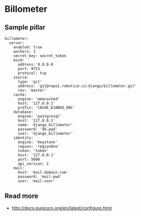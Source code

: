 
# Billometer

## Sample pillar

    billometer:
      server:
        enabled: true
        workers: 3
        secret_key: secret_token
        bind:
          address: 0.0.0.0
          port: 9753
          protocol: tcp
        source:
          type: 'git'
          address: 'git@repo1.robotice.cz:django/billometer.git'
          rev: 'master'
        cache:
          engine: 'memcached'
          host: '127.0.0.1'
          prefix: 'CACHE_DJANGO_ENC'
        database:
          engine: 'postgresql'
          host: '127.0.0.1'
          name: 'django_billometer'
          password: 'db-pwd'
          user: 'django_billometer'
        identity:
          engine: 'keystone'
          region: 'regionOne'
          token: 'token'
          host: '127.0.0.1'
          port: 5000
          api_version: 2
        mail:
          host: 'mail.domain.com'
          password: 'mail-pwd'
          user: 'mail-user'

## Read more

* http://docs.gunicorn.org/en/latest/configure.html
